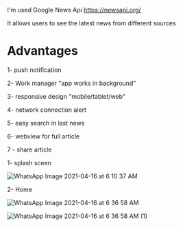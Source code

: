 I'm used Google News Api https://newsapi.org/

It allows users to see the latest news from different sources

# Advantages

1- push notification

2- Work manager "app works in background"

3- responsive design "mobile/tablet/web"

4- network connection alert

5- easy search in last news

6- webview for full article

7 - share article




1- splash sceen 

![WhatsApp Image 2021-04-16 at 6 10 37 AM](https://user-images.githubusercontent.com/48440396/114970402-ad8f9900-9e7a-11eb-9872-df067375d0f5.jpeg)


2- Home 

![WhatsApp Image 2021-04-16 at 6 36 58 AM](https://user-images.githubusercontent.com/48440396/114972400-b71b0000-9e7e-11eb-94d5-2863654c5320.jpeg)

![WhatsApp Image 2021-04-16 at 6 36 58 AM (1)](https://user-images.githubusercontent.com/48440396/114972462-d580fb80-9e7e-11eb-8bc7-33c315bfa463.jpeg)







